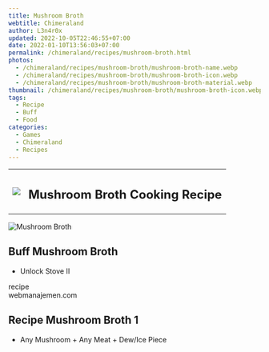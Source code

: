 ```yaml
---
title: Mushroom Broth
webtitle: Chimeraland
author: L3n4r0x
updated: 2022-10-05T22:46:55+07:00
date: 2022-01-10T13:56:03+07:00
permalink: /chimeraland/recipes/mushroom-broth.html
photos:
  - /chimeraland/recipes/mushroom-broth/mushroom-broth-name.webp
  - /chimeraland/recipes/mushroom-broth/mushroom-broth-icon.webp
  - /chimeraland/recipes/mushroom-broth/mushroom-broth-material.webp
thumbnail: /chimeraland/recipes/mushroom-broth/mushroom-broth-icon.webp
tags:
  - Recipe
  - Buff
  - Food
categories:
  - Games
  - Chimeraland
  - Recipes
---
```


<section id="bootstrap-wrapper"><link rel="stylesheet" href="https://cdn.statically.io/gh/dimaslanjaka/Web-Manajemen/40ac3225/css/bootstrap-4.5-wrapper.css"/><div class="row mb-2"><div class="col-md-12 mb-2"><table class="table" id="post-info"><tbody><tr><td><img class="d-inline-block me-2" src="/chimeraland/recipes/mushroom-broth/mushroom-broth-icon.webp" width="auto" height="auto"/></td><td><h1 class="fs-5">Mushroom Broth Cooking Recipe</h1></td></tr></tbody></table></div></div><div class="card mb-2"><div class="row g-0"><div class="col-sm-4 position-relative mb-2"><img src="/chimeraland/recipes/mushroom-broth/mushroom-broth-material.webp" class="card-img fit-cover w-100 h-100" alt="Mushroom Broth" data-fancybox="true"/></div><div class="col-sm-8 mb-2"><div class="card-body"><h2 class="card-title fs-5">Buff Mushroom Broth</h2><div class="card-text"><ul><li>Unlock Stove II</li></ul></div><span class="badge rounded-pill bg-dark">recipe</span></div><div class="card-footer text-end text-muted">webmanajemen.com</div></div></div></div><div class="row mb-2"><div class="col-12 col-lg-6 recipe-item mb-2"><div class="card"><div class="card-body"><h2 class="card-title fs-5">Recipe Mushroom Broth 1</h2><div class="card-text"><ul><li>Any Mushroom<span> + </span>Any Meat<span> + </span>Dew/Ice Piece</li></ul></div></div></div></div></div></section>